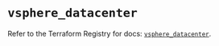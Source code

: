 # `vsphere_datacenter`

Refer to the Terraform Registry for docs: [`vsphere_datacenter`](https://registry.terraform.io/providers/hashicorp/vsphere/2.11.0/docs/resources/datacenter).

